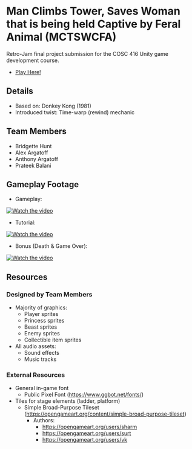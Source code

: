 # Man Climbs Tower, Saves Woman that is being held Captive by Feral Animal (MCTSWCFA)
Retro-Jam final project submission for the COSC 416 Unity game development course.

* [Play Here!](https://bhunt02.itch.io/mctswcfa)

## Details
* Based on: Donkey Kong (1981)
* Introduced twist: Time-warp (rewind) mechanic

## Team Members
- Bridgette Hunt
- Alex Argatoff
- Anthony Argatoff
- Prateek Balani

## Gameplay Footage
* Gameplay:

[![Watch the video](https://img.youtube.com/vi/amnsUqdgFEs/0.jpg)](https://youtu.be/amnsUqdgFEs)

* Tutorial:
  
[![Watch the video](https://img.youtube.com/vi/ybdsnfmNqsc/0.jpg)](https://youtu.be/ybdsnfmNqsc)

* Bonus (Death & Game Over):

[![Watch the video](https://img.youtube.com/vi/b0v3ZtPMr-k/0.jpg)](https://youtu.be/b0v3ZtPMr-k)

## Resources

### Designed by Team Members
- Majority of graphics:
  - Player sprites
  - Princess sprites
  - Beast sprites
  - Enemy sprites
  - Collectible item sprites
- All audio assets:
  - Sound effects
  - Music tracks

### External Resources
* General in-game font
  * Public Pixel Font (https://www.ggbot.net/fonts/)
* Tiles for stage elements (ladder, platform)
  * Simple Broad-Purpose Tileset (https://opengameart.org/content/simple-broad-purpose-tileset)
    * Authors: 
      * https://opengameart.org/users/sharm
      * https://opengameart.org/users/surt
      * https://opengameart.org/users/vk
